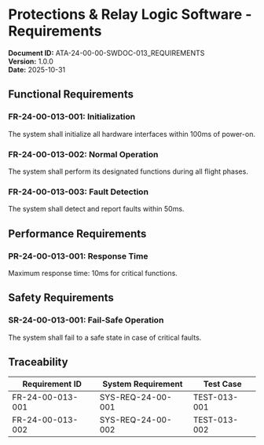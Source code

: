 # Protections & Relay Logic Software - Requirements

**Document ID:** ATA-24-00-00-SWDOC-013_REQUIREMENTS  
**Version:** 1.0.0  
**Date:** 2025-10-31

## Functional Requirements

### FR-24-00-013-001: Initialization
The system shall initialize all hardware interfaces within 100ms of power-on.

### FR-24-00-013-002: Normal Operation
The system shall perform its designated functions during all flight phases.

### FR-24-00-013-003: Fault Detection
The system shall detect and report faults within 50ms.

## Performance Requirements

### PR-24-00-013-001: Response Time
Maximum response time: 10ms for critical functions.

## Safety Requirements

### SR-24-00-013-001: Fail-Safe Operation
The system shall fail to a safe state in case of critical faults.

## Traceability

| Requirement ID | System Requirement | Test Case |
|----------------|-------------------|-----------|
| FR-24-00-013-001 | SYS-REQ-24-00-001 | TEST-013-001 |
| FR-24-00-013-002 | SYS-REQ-24-00-002 | TEST-013-002 |
